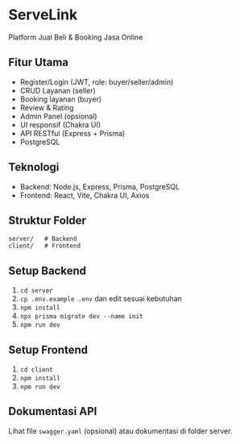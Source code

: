 # ServeLink

Platform Jual Beli & Booking Jasa Online

## Fitur Utama
- Register/Login (JWT, role: buyer/seller/admin)
- CRUD Layanan (seller)
- Booking layanan (buyer)
- Review & Rating
- Admin Panel (opsional)
- UI responsif (Chakra UI)
- API RESTful (Express + Prisma)
- PostgreSQL

## Teknologi
- Backend: Node.js, Express, Prisma, PostgreSQL
- Frontend: React, Vite, Chakra UI, Axios

## Struktur Folder
```
server/   # Backend
client/   # Frontend
```

## Setup Backend
1. `cd server`
2. `cp .env.example .env` dan edit sesuai kebutuhan
3. `npm install`
4. `npx prisma migrate dev --name init`
5. `npm run dev`

## Setup Frontend
1. `cd client`
2. `npm install`
3. `npm run dev`

## Dokumentasi API
Lihat file `swagger.yaml` (opsional) atau dokumentasi di folder server. 
